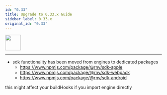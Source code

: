 ```yaml
---
id: "0.33"
title: Upgrade to 0.33.x Guide
sidebar_label: 0.33.x
original_id: "0.33"
---
```


<img className="header-image" src="https://renative.org/img/ic_upgrade.png" width="50" height="50" />

---

- sdk functionality has been moved from engines to dedicated packages
  - https://www.npmjs.com/package/@rnv/sdk-apple
  - https://www.npmjs.com/package/@rnv/sdk-webpack
  - https://www.npmjs.com/package/@rnv/sdk-android

this might affect your buildHooks if you import engine directly
